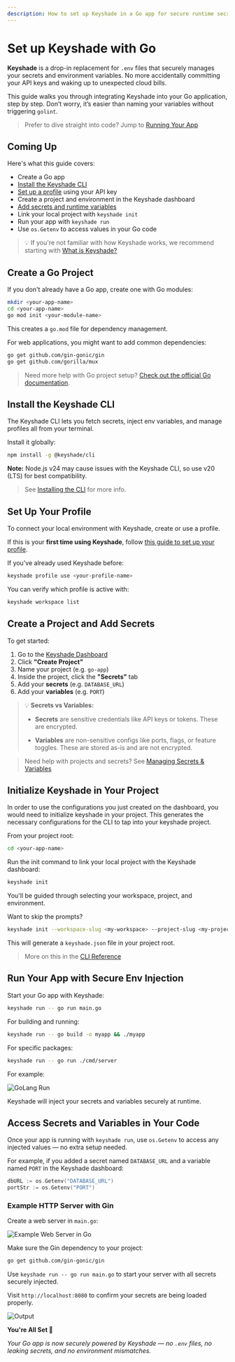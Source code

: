 ```yaml
---
description: How to set up Keyshade in a Go app for secure runtime secrets — no more .env files.
---
```


# Set up Keyshade with Go

**Keyshade** is a drop-in replacement for `.env` files that securely manages your secrets and environment variables. No more accidentally committing your API keys and waking up to unexpected cloud bills.

This guide walks you through integrating Keyshade into your Go application, step by step. Don’t worry, it’s easier than naming your variables without triggering `golint`.

> Prefer to dive straight into code? Jump to [Running Your App](#run-your-app-with-secure-env-injection)

## Coming Up

Here's what this guide covers:

- Create a Go app  
- [Install the Keyshade CLI](/docs/getting-started/installing-the-cli.md)  
- [Set up a profile](/docs/getting-started/setting-up-your-profile.md) using your API key  
- Create a project and environment in the Keyshade dashboard
- [Add secrets and runtime variables](/docs/getting-started/adding-your-first-secret-and-variable.md)   
- Link your local project with `keyshade init`  
- Run your app with `keyshade run`  
- Use `os.Getenv` to access values in your Go code

> 💡 If you're not familiar with how Keyshade works, we recommend starting with [What is Keyshade?](/docs/getting-started/introduction.md)

## Create a Go Project

If you don't already have a Go app, create one with Go modules:

```bash
mkdir <your-app-name>
cd <your-app-name>
go mod init <your-module-name>
```

This creates a `go.mod` file for dependency management.

For web applications, you might want to add common dependencies:

```bash
go get github.com/gin-gonic/gin
go get github.com/gorilla/mux
```

> Need more help with Go project setup? [Check out the official Go documentation](https://golang.org/doc/tutorial/create-module).

## Install the Keyshade CLI

The Keyshade CLI lets you fetch secrets, inject env variables, and manage profiles all from your terminal.

Install it globally:

```bash
npm install -g @keyshade/cli
```

**Note:** Node.js v24 may cause issues with the Keyshade CLI, so use v20 (LTS) for best compatibility.

> See [Installing the CLI](/docs/getting-started/installing-the-cli.md) for more info.

## Set Up Your Profile

To connect your local environment with Keyshade, create or use a profile.

If this is your **first time using Keyshade**, follow [this guide to set up your profile](/docs/getting-started/setting-up-your-profile.md).

If you've already used Keyshade before:

```bash
keyshade profile use <your-profile-name>
```
You can verify which profile is active with:
```bash
keyshade workspace list
```

## Create a Project and Add Secrets

To get started:
1.  Go to the [Keyshade Dashboard](https://app.keyshade.xyz/)
2.  Click **"Create Project"**
3.  Name your project (e.g. `go-app`)
4.  Inside the project, click the **"Secrets"** tab
5.  Add your **secrets** (e.g. `DATABASE_URL`) 
6.  Add your **variables** (e.g. `PORT`)

> 💡 **Secrets vs Variables:**
>
>* **Secrets** are sensitive credentials like API keys or tokens. These are encrypted.
>
>* **Variables** are non-sensitive configs like ports, flags, or feature toggles. These are stored as-is and are not encrypted.

> Need help with projects and secrets? See [Managing Secrets & Variables](/docs/getting-started/adding-your-first-secret-and-variable.md)

## Initialize Keyshade in Your Project

In order to use the configurations you just created on the dashboard, you would need to initialize keyshade in your project. This generates the necessary configurations for the CLI to tap into your keyshade project.

From your project root:

```bash
cd <your-app-name>
```
Run the init command to link your local project with the Keyshade dashboard:

```bash
keyshade init
```

You'll be guided through selecting your workspace, project, and environment.

Want to skip the prompts?

```bash
keyshade init --workspace-slug <my-workspace> --project-slug <my-project> --environment-slug <my-environment> --private-key <my-private-key>
```
This will generate a `keyshade.json` file in your project root.

> More on this in the [CLI Reference](/docs/getting-started/installing-the-cli.md)

## Run Your App with Secure Env Injection

Start your Go app with Keyshade:

```bash
keyshade run -- go run main.go
```

For building and running:
```bash
keyshade run -- go build -o myapp && ./myapp
```

For specific packages:
```bash
keyshade run -- go run ./cmd/server
```

For example:

![GoLang Run](../../../blob/keyshade-go-run.png)

Keyshade will inject your secrets and variables securely at runtime.

## Access Secrets and Variables in Your Code

Once your app is running with `keyshade run`, use `os.Getenv` to access any injected values — no extra setup needed.

For example, if you added a secret named `DATABASE_URL` and a variable named `PORT` in the Keyshade dashboard:

```go
dbURL := os.Getenv("DATABASE_URL")
portStr := os.Getenv("PORT")
```

### Example HTTP Server with Gin

Create a web server in `main.go`:

![Example Web Server in Go](../../../blob/go-guide-code.png)

Make sure the Gin dependency to your project:

```bash
go get github.com/gin-gonic/gin
```

Use `keyshade run -- go run main.go` to start your server with all secrets securely injected.

Visit `http://localhost:8080` to confirm your secrets are being loaded properly.

![Output](../../../blob/go-guide-output.png)

**You're All Set 💃**

_Your Go app is now securely powered by Keyshade — no `.env` files, no leaking secrets, and no environment mismatches._